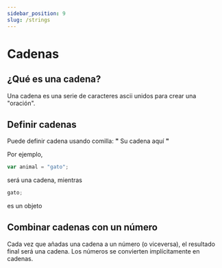 ```yaml
---
sidebar_position: 9
slug: /strings
---
```


# Cadenas

## ¿Qué es una cadena?

Una cadena es una serie de caracteres ascii unidos para crear una "oración".

## Definir cadenas

Puede definir cadena usando comilla: **"** Su cadena aquí **"**

Por ejemplo,

```jsx
var animal = "gato";
```

será una cadena, mientras

```jsx
gato;
```

es un objeto

## Combinar cadenas con un número

Cada vez que añadas una cadena a un número (o viceversa), el resultado final será una cadena. Los números se convierten implícitamente en cadenas.
